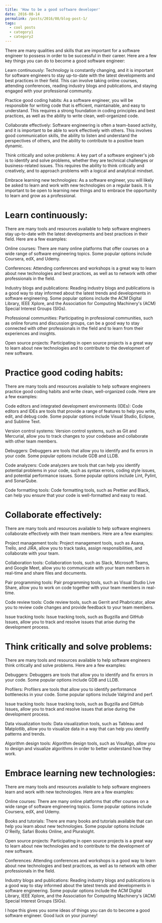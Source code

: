 ```yaml
---
title: 'How to be a good software developer'
date: 2016-08-14
permalink: /posts/2016/08/blog-post-1/
tags:
  - cool posts
  - category1
  - category2
---
```


There are many qualities and skills that are important for a software engineer to possess in order to be successful in their career. Here are a few key things you can do to become a good software engineer:

Learn continuously: Technology is constantly changing, and it is important for software engineers to stay up-to-date with the latest developments and best practices in their field. This can involve taking online courses, attending conferences, reading industry blogs and publications, and staying engaged with your professional community.

Practice good coding habits: As a software engineer, you will be responsible for writing code that is efficient, maintainable, and easy to understand. This requires a strong foundation in coding principles and best practices, as well as the ability to write clean, well-organized code.

Collaborate effectively: Software engineering is often a team-based activity, and it is important to be able to work effectively with others. This involves good communication skills, the ability to listen and understand the perspectives of others, and the ability to contribute to a positive team dynamic.

Think critically and solve problems: A key part of a software engineer's job is to identify and solve problems, whether they are technical challenges or business-related issues. This requires the ability to think critically and creatively, and to approach problems with a logical and analytical mindset.

Embrace learning new technologies: As a software engineer, you will likely be asked to learn and work with new technologies on a regular basis. It is important to be open to learning new things and to embrace the opportunity to learn and grow as a professional.

Learn continuously:
======

There are many tools and resources available to help software engineers stay up-to-date with the latest developments and best practices in their field. Here are a few examples:

Online courses: There are many online platforms that offer courses on a wide range of software engineering topics. Some popular options include Coursera, edX, and Udemy.

Conferences: Attending conferences and workshops is a great way to learn about new technologies and best practices, as well as to network with other professionals in the field.

Industry blogs and publications: Reading industry blogs and publications is a good way to stay informed about the latest trends and developments in software engineering. Some popular options include the ACM Digital Library, IEEE Xplore, and the Association for Computing Machinery's (ACM) Special Interest Groups (SIGs).

Professional communities: Participating in professional communities, such as online forums and discussion groups, can be a good way to stay connected with other professionals in the field and to learn from their experiences and insights.

Open source projects: Participating in open source projects is a great way to learn about new technologies and to contribute to the development of new software.


Practice good coding habits: 
======

There are many tools and resources available to help software engineers practice good coding habits and write clean, well-organized code. Here are a few examples:

Code editors and integrated development environments (IDEs): Code editors and IDEs are tools that provide a range of features to help you write, edit, and debug code. Some popular options include Visual Studio, Eclipse, and Sublime Text.

Version control systems: Version control systems, such as Git and Mercurial, allow you to track changes to your codebase and collaborate with other team members.

Debuggers: Debuggers are tools that allow you to identify and fix errors in your code. Some popular options include GDB and LLDB.

Code analyzers: Code analyzers are tools that can help you identify potential problems in your code, such as syntax errors, coding style issues, and potential performance issues. Some popular options include Lint, Pylint, and SonarQube.

Code formatting tools: Code formatting tools, such as Prettier and Black, can help you ensure that your code is well-formatted and easy to read.

Collaborate effectively: 
======

There are many tools and resources available to help software engineers collaborate effectively with their team members. Here are a few examples:

Project management tools: Project management tools, such as Asana, Trello, and JIRA, allow you to track tasks, assign responsibilities, and collaborate with your team.

Collaboration tools: Collaboration tools, such as Slack, Microsoft Teams, and Google Meet, allow you to communicate with your team members in real-time and share files and documents.

Pair programming tools: Pair programming tools, such as Visual Studio Live Share, allow you to work on code together with your team members in real-time.

Code review tools: Code review tools, such as Gerrit and Phabricator, allow you to review code changes and provide feedback to your team members.

Issue tracking tools: Issue tracking tools, such as Bugzilla and GitHub Issues, allow you to track and resolve issues that arise during the development process.

Think critically and solve problems: 
======

There are many tools and resources available to help software engineers think critically and solve problems. Here are a few examples:

Debuggers: Debuggers are tools that allow you to identify and fix errors in your code. Some popular options include GDB and LLDB.

Profilers: Profilers are tools that allow you to identify performance bottlenecks in your code. Some popular options include Valgrind and perf.

Issue tracking tools: Issue tracking tools, such as Bugzilla and GitHub Issues, allow you to track and resolve issues that arise during the development process.

Data visualization tools: Data visualization tools, such as Tableau and Matplotlib, allow you to visualize data in a way that can help you identify patterns and trends.

Algorithm design tools: Algorithm design tools, such as VisuAlgo, allow you to design and visualize algorithms in order to better understand how they work.

Embrace learning new technologies: 
======

There are many tools and resources available to help software engineers learn and work with new technologies. Here are a few examples:

Online courses: There are many online platforms that offer courses on a wide range of software engineering topics. Some popular options include Coursera, edX, and Udemy.

Books and tutorials: There are many books and tutorials available that can help you learn about new technologies. Some popular options include O'Reilly, Safari Books Online, and Pluralsight.

Open source projects: Participating in open source projects is a great way to learn about new technologies and to contribute to the development of new software.

Conferences: Attending conferences and workshops is a good way to learn about new technologies and best practices, as well as to network with other professionals in the field.

Industry blogs and publications: Reading industry blogs and publications is a good way to stay informed about the latest trends and developments in software engineering. Some popular options include the ACM Digital Library, IEEE Xplore, and the Association for Computing Machinery's (ACM) Special Interest Groups (SIGs).


I hope this gives you some ideas of things you can do to become a good software engineer. Good luck on your journey!

